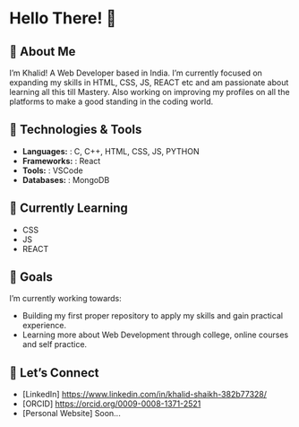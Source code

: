 # Hello There! 👋

## 👋 About Me

I’m Khalid! A Web Developer based in India. 
I’m currently focused on expanding my skills in HTML, CSS, JS, REACT etc and am passionate about learning all this till Mastery. Also working on improving my profiles on all the platforms to make a good standing in the coding world. 

## 🔧 Technologies & Tools

- **Languages:** : C, C++, HTML, CSS, JS, PYTHON 
- **Frameworks:** : React
- **Tools:** : VSCode
- **Databases:** : MongoDB

## 🌱 Currently Learning

- CSS
- JS
- REACT

## 🚀 Goals

I’m currently working towards:
- Building my first proper repository to apply my skills and gain practical experience.
- Learning more about Web Development through college, online courses and self practice.

## 💬 Let’s Connect

- [LinkedIn] https://www.linkedin.com/in/khalid-shaikh-382b77328/
- [ORCID] https://orcid.org/0009-0008-1371-2521
- [Personal Website] Soon...
